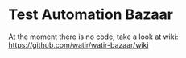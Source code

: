 # Test Automation Bazaar

At the moment there is no code, take a look at wiki: https://github.com/watir/watir-bazaar/wiki
